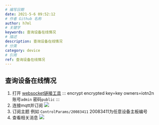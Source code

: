 ```yaml
---
# 编写日期
date: 2021-5-6 09:52:12
# 作者 Github 名称
author: h7ml
# 关键字
keywords: 查询设备在线情况
# 描述
description: 查询设备在线情况
# 分类
category: device
# 引用
ref: 查询设备在线情况
---
```


## 查询设备在线情况

1. 打开 [websocket链接工具](http://47.110.83.36:5080/dashboard#/websocket)
::: encrypt encrypted key=key owners=iotn2n
账号`admin` 密码`public`
:::
2. 连接mqtt并订阅 ![](http://doc.iotn2n.com/Public/Uploads/2020-11-04/5fa21d632ba56.png)
3. 订阅主题 例如 `ControlParams/20083411` 20083411为任意设备主板编号
4. 查看相关消息 ![](http://doc.iotn2n.com/Public/Uploads/2021-05-06/6093547dad6c2.png)

